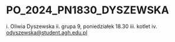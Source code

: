 # PO_2024_PN1830_DYSZEWSKA
i. Oliwia Dyszewska
ii. grupa 9, poniedziałek 18.30
iii. kotlet
iv. odyszewska@student.agh.edu.pl

